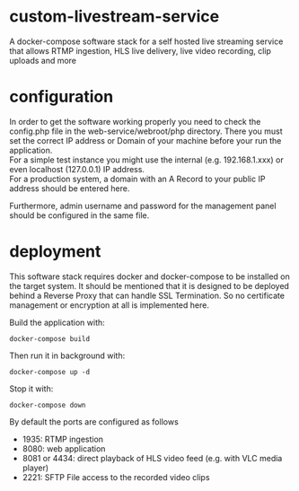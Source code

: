 # custom-livestream-service
A docker-compose software stack for a self hosted live streaming service that allows RTMP ingestion, HLS live delivery, live video recording, clip uploads and more

# configuration
In order to get the software working properly you need to check the config.php file in the web-service/webroot/php directory.
There you must set the correct IP address or Domain of your machine before your run the application. <br />
For a simple test instance you might use the internal (e.g. 192.168.1.xxx) or even localhost (127.0.0.1) IP address. <br />
For a production system, a domain with an A Record to your public IP address should be entered here. <br />

Furthermore, admin username and password for the management panel should be configured in
the same file.

# deployment 
This software stack requires docker and docker-compose to be installed on the target system.
It should be mentioned that it is designed to be deployed behind a Reverse Proxy that can
handle SSL Termination. So no certificate management or encryption at all is implemented here.

Build the application with:
```shell
docker-compose build 
```

Then run it in background with:
```shell
docker-compose up -d 
```

Stop it with:
```shell
docker-compose down
```

By default the ports are configured as follows
  - 1935: RTMP ingestion
  - 8080: web application 
  - 8081 or 4434: direct playback of HLS video feed (e.g. with VLC media player)
  - 2221: SFTP File access to the recorded video clips
  

